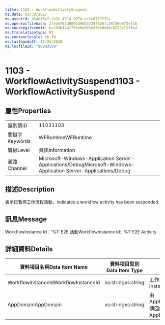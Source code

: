 ```yaml
---
title: 1103 - WorkflowActivitySuspend
ms.date: 03/30/2017
ms.assetid: b64e15c2-cb2c-4314-9074-ce2c6717232e
ms.openlocfilehash: 2fede703d086ed9653734f626fc38f56e073e416
ms.sourcegitcommit: bc293b14af795e0e999e3304dd40c0222cf2ffe4
ms.translationtype: MT
ms.contentlocale: zh-TW
ms.lasthandoff: 11/26/2020
ms.locfileid: "96243569"
---
```

# <a name="1103---workflowactivitysuspend"></a><span data-ttu-id="aea93-102">1103 - WorkflowActivitySuspend</span><span class="sxs-lookup"><span data-stu-id="aea93-102">1103 - WorkflowActivitySuspend</span></span>

## <a name="properties"></a><span data-ttu-id="aea93-103">屬性</span><span class="sxs-lookup"><span data-stu-id="aea93-103">Properties</span></span>  
  
|||  
|-|-|  
|<span data-ttu-id="aea93-104">識別碼</span><span class="sxs-lookup"><span data-stu-id="aea93-104">ID</span></span>|<span data-ttu-id="aea93-105">1103</span><span class="sxs-lookup"><span data-stu-id="aea93-105">1103</span></span>|  
|<span data-ttu-id="aea93-106">關鍵字</span><span class="sxs-lookup"><span data-stu-id="aea93-106">Keywords</span></span>|<span data-ttu-id="aea93-107">WFRuntime</span><span class="sxs-lookup"><span data-stu-id="aea93-107">WFRuntime</span></span>|  
|<span data-ttu-id="aea93-108">層級</span><span class="sxs-lookup"><span data-stu-id="aea93-108">Level</span></span>|<span data-ttu-id="aea93-109">資訊</span><span class="sxs-lookup"><span data-stu-id="aea93-109">Information</span></span>|  
|<span data-ttu-id="aea93-110">通路</span><span class="sxs-lookup"><span data-stu-id="aea93-110">Channel</span></span>|<span data-ttu-id="aea93-111">Microsoft-Windows-Application Server-Applications/Debug</span><span class="sxs-lookup"><span data-stu-id="aea93-111">Microsoft-Windows-Application Server-Applications/Debug</span></span>|  
  
## <a name="description"></a><span data-ttu-id="aea93-112">描述</span><span class="sxs-lookup"><span data-stu-id="aea93-112">Description</span></span>  

 <span data-ttu-id="aea93-113">表示已暫停工作流程活動。</span><span class="sxs-lookup"><span data-stu-id="aea93-113">Indicates a workflow activity has been suspended.</span></span>  
  
## <a name="message"></a><span data-ttu-id="aea93-114">訊息</span><span class="sxs-lookup"><span data-stu-id="aea93-114">Message</span></span>  

 <span data-ttu-id="aea93-115">WorkflowInstance Id：'%1' E2E 活動</span><span class="sxs-lookup"><span data-stu-id="aea93-115">WorkflowInstance Id: '%1' E2E Activity</span></span>  
  
## <a name="details"></a><span data-ttu-id="aea93-116">詳細資料</span><span class="sxs-lookup"><span data-stu-id="aea93-116">Details</span></span>  
  
|<span data-ttu-id="aea93-117">資料項目名稱</span><span class="sxs-lookup"><span data-stu-id="aea93-117">Data Item Name</span></span>|<span data-ttu-id="aea93-118">資料項目型別</span><span class="sxs-lookup"><span data-stu-id="aea93-118">Data Item Type</span></span>|<span data-ttu-id="aea93-119">描述</span><span class="sxs-lookup"><span data-stu-id="aea93-119">Description</span></span>|  
|--------------------|--------------------|-----------------|  
|<span data-ttu-id="aea93-120">WorkflowInstanceId</span><span class="sxs-lookup"><span data-stu-id="aea93-120">WorkflowInstanceId</span></span>|<span data-ttu-id="aea93-121">xs:string</span><span class="sxs-lookup"><span data-stu-id="aea93-121">xs:string</span></span>|<span data-ttu-id="aea93-122">工作流程執行個體 ID。</span><span class="sxs-lookup"><span data-stu-id="aea93-122">The workflow instance id.</span></span>|  
|<span data-ttu-id="aea93-123">AppDomain</span><span class="sxs-lookup"><span data-stu-id="aea93-123">AppDomain</span></span>|<span data-ttu-id="aea93-124">xs:string</span><span class="sxs-lookup"><span data-stu-id="aea93-124">xs:string</span></span>|<span data-ttu-id="aea93-125">由 AppDomain.CurrentDomain.FriendlyName 傳回的字串。</span><span class="sxs-lookup"><span data-stu-id="aea93-125">The string returned by AppDomain.CurrentDomain.FriendlyName.</span></span>|
